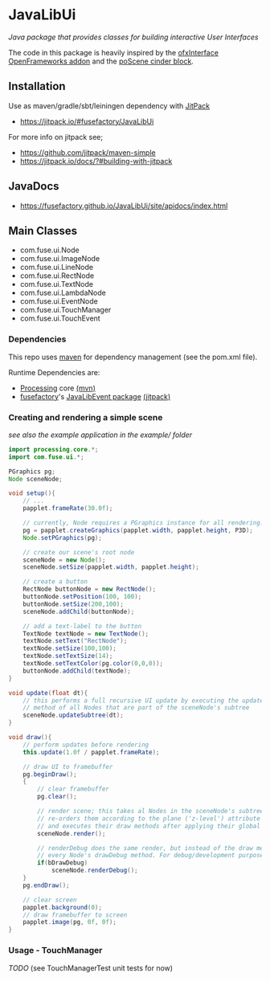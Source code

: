 # JavaLibUi
_Java package that provides classes for building interactive User Interfaces_

The code in this package is heavily inspired by the [ofxInterface OpenFrameworks addon](https://github.com/galsasson/ofxInterface) and the [poScene cinder block](https://github.com/Potion/Cinder-poScene).

## Installation

Use as maven/gradle/sbt/leiningen dependency with [JitPack](https://github.com/jitpack/maven-modular)
* https://jitpack.io/#fusefactory/JavaLibUi

For more info on jitpack see;
* https://github.com/jitpack/maven-simple
* https://jitpack.io/docs/?#building-with-jitpack

## JavaDocs
* https://fusefactory.github.io/JavaLibUi/site/apidocs/index.html

## Main Classes
* com.fuse.ui.Node
 * com.fuse.ui.ImageNode
 * com.fuse.ui.LineNode
 * com.fuse.ui.RectNode
 * com.fuse.ui.TextNode
 * com.fuse.ui.LambdaNode
 * com.fuse.ui.EventNode
* com.fuse.ui.TouchManager
* com.fuse.ui.TouchEvent


### Dependencies
This repo uses [maven](https://maven.apache.org/guides/getting-started/maven-in-five-minutes.html) for dependency management (see the pom.xml file).

Runtime Dependencies are:
* [Processing](https://processing.org/) core [(mvn)](https://mvnrepository.com/artifact/org.processing/core)
* [fusefactory](http://fuseinteractive.it/)'s [JavaLibEvent package](https://github.com/fusefactory/JavaLibEvent) [(jitpack)](https://jitpack.io/#fusefactory/event/1.0)

### Creating and rendering a simple scene
_see also the example application in the example/ folder_
```Java
import processing.core.*;
import com.fuse.ui.*;

PGraphics pg;
Node sceneNode;

void setup(){
    // ...
    papplet.frameRate(30.0f);

    // currently, Node requires a PGraphics instance for all rendering...
    pg = papplet.createGraphics(papplet.width, papplet.height, P3D);
    Node.setPGraphics(pg);

    // create our scene's root node
    sceneNode = new Node();
    sceneNode.setSize(papplet.width, papplet.height);

    // create a button
    RectNode buttonNode = new RectNode();
    buttonNode.setPosition(100, 100);
    buttonNode.setSize(200,100);
    sceneNode.addChild(buttonNode);

    // add a text-label to the button
    TextNode textNode = new TextNode();
    textNode.setText("RectNode");
    textNode.setSize(100,100);
    textNode.setTextSize(14);
    textNode.setTextColor(pg.color(0,0,0));
    buttonNode.addChild(textNode);
}

void update(float dt){
    // this performs a full recursive UI update by executing the update
    // method of all Nodes that are part of the sceneNode's subtree
    sceneNode.updateSubtree(dt);
}

void draw(){
    // perform updates before rendering
    this.update(1.0f / papplet.frameRate);

    // draw UI to framebuffer
    pg.beginDraw();
    {
        // clear framebuffer
        pg.clear();

        // render scene; this takes al Nodes in the sceneNode's subtree,
        // re-orders them according to the plane ('z-level') attribute
        // and executes their draw methods after applying their global transform matrix
        sceneNode.render();

        // renderDebug does the same render, but instead of the draw method, it invokes
        // every Node's drawDebug method. For debug/development purposes only.
        if(bDrawDebug)
            sceneNode.renderDebug();
    }
    pg.endDraw();

    // clear screen
    papplet.background(0);
    // draw framebuffer to screen
    papplet.image(pg, 0f, 0f);
}
```


### Usage - TouchManager
_TODO_ (see TouchManagerTest unit tests for now)

